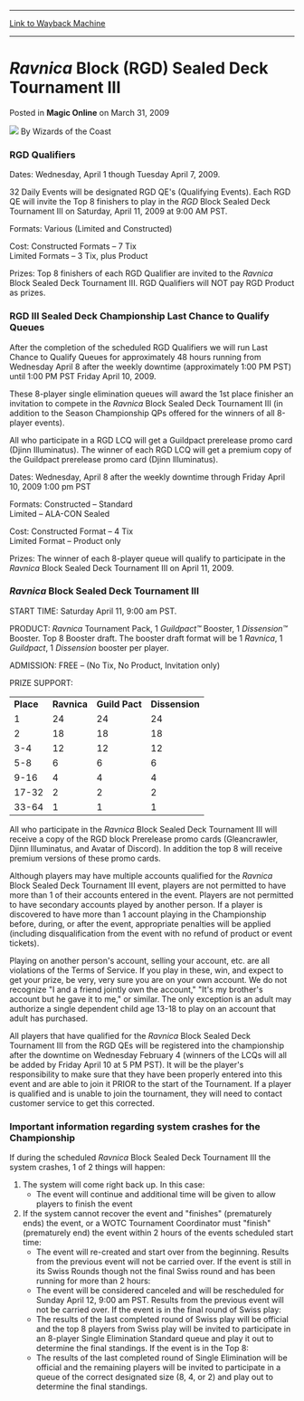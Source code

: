 
---
[Link to Wayback Machine](https://web.archive.org/web/20211025212340/https://magic.wizards.com/en/articles/archive/magic-online/ravnica-block-rgd-sealed-deck-tournament-iii-2009-03-31)

[_metadata_:author]:- "Wizards of the Coast"
[_metadata_:description]:- "RGD QualifiersDates: Wednesday, April 1 though Tuesday April 7, 2009.32 Daily Events will be designated RGD QE's (Qualifying Events). Each RGD QE will invite the Top 8 finishers to play in the RGD Block Sealed Deck Tournament III on Saturday, April 11, 2009 at 9:00 AM PST. Formats: Various (Limited and Constructed)Cost: Constructed Formats – 7 Tix Limited Formats – 3 Tix, plus"
[_metadata_:generator]:- "Drupal 7 (http://drupal.org)"
[_metadata_:node]:- "687236"
[_metadata_:publish_date]:- "2009-03-31"
[_metadata_:source]:- "div-main-content"
[_metadata_:title]:- "Ravnica Block (RGD) Sealed Deck Tournament III"
[_metadata_:wayback_capture_timestamp]:- "2021-10-25 21:23:40"
[_metadata_:wayback_raw_url]:- "https://web.archive.org/web/20211025212340id_/https://magic.wizards.com/en/articles/archive/magic-online/ravnica-block-rgd-sealed-deck-tournament-iii-2009-03-31"
[_metadata_:wayback_url]:- "https://magic.wizards.com/en/articles/archive/magic-online/ravnica-block-rgd-sealed-deck-tournament-iii-2009-03-31"
---


*Ravnica* Block (RGD) Sealed Deck Tournament III
================================================



 Posted in **Magic Online**
 on March 31, 2009 






![](https://media.magic.wizards.com/styles/auth_small/public/images/person/wizards_author.jpg)
By Wizards of the Coast











### RGD Qualifiers

Dates: Wednesday, April 1 though Tuesday April 7, 2009.

32 Daily Events will be designated RGD QE's (Qualifying Events). Each RGD QE will invite the Top 8 finishers to play in the *RGD* Block Sealed Deck Tournament III on Saturday, April 11, 2009 at 9:00 AM PST. 

Formats: Various (Limited and Constructed)

Cost: Constructed Formats – 7 Tix  
 Limited Formats – 3 Tix, plus Product

Prizes: Top 8 finishers of each RGD Qualifier are invited to the *Ravnica* Block Sealed Deck Tournament III. RGD Qualifiers will NOT pay RGD Product as prizes.

### RGD III Sealed Deck Championship Last Chance to Qualify Queues

After the completion of the scheduled RGD Qualifiers we will run Last Chance to Qualify Queues for approximately 48 hours running from Wednesday April 8 after the weekly downtime (approximately 1:00 PM PST) until 1:00 PM PST Friday April 10, 2009.

These 8-player single elimination queues will award the 1st place finisher an invitation to compete in the *Ravnica* Block Sealed Deck Tournament III (in addition to the Season Championship QPs offered for the winners of all 8-player events).

All who participate in a RGD LCQ will get a Guildpact prerelease promo card (Djinn Illuminatus). The winner of each RGD LCQ will get a premium copy of the Guildpact prerelease promo card (Djinn Illuminatus).

Dates: Wednesday, April 8 after the weekly downtime through Friday April 10, 2009 1:00 pm PST

Formats: Constructed – Standard  
 Limited – ALA-CON Sealed

Cost: Constructed Format – 4 Tix  
 Limited Format – Product only

Prizes: The winner of each 8-player queue will qualify to participate in the *Ravnica* Block Sealed Deck Tournament III on April 11, 2009.

### *Ravnica* Block Sealed Deck Tournament III

START TIME: Saturday April 11, 9:00 am PST.

PRODUCT: *Ravnica* Tournament Pack, 1 *Guildpact™* Booster, 1 *Dissension™* Booster. Top 8 Booster draft. The booster draft format will be 1 *Ravnica*, 1 *Guildpact*, 1 *Dissension* booster per player.

ADMISSION: FREE – (No Tix, No Product, Invitation only)

PRIZE SUPPORT: 



|  |  |  |  |
| --- | --- | --- | --- |
| **Place**  | **Ravnica**  | **Guild Pact**  | **Dissension**  |
| 1 | 24 | 24 | 24 |
| 2 | 18 | 18 | 18 |
| 3-4 | 12 | 12 | 12 |
| 5-8 | 6 | 6 | 6 |
| 9-16 | 4 | 4 | 4 |
| 17-32 | 2 | 2 | 2 |
| 33-64 | 1 | 1 | 1 |

  
All who participate in the *Ravnica* Block Sealed Deck Tournament III will receive a copy of the RGD block Prerelease promo cards (Gleancrawler, Djinn Illuminatus, and Avatar of Discord). In addition the top 8 will receive premium versions of these promo cards.

Although players may have multiple accounts qualified for the *Ravnica* Block Sealed Deck Tournament III event, players are not permitted to have more than 1 of their accounts entered in the event. Players are not permitted to have secondary accounts played by another person. If a player is discovered to have more than 1 account playing in the Championship before, during, or after the event, appropriate penalties will be applied (including disqualification from the event with no refund of product or event tickets).

Playing on another person's account, selling your account, etc. are all violations of the Terms of Service. If you play in these, win, and expect to get your prize, be very, very sure you are on your own account. We do not recognize "I and a friend jointly own the account," "It's my brother's account but he gave it to me," or similar. The only exception is an adult may authorize a single dependent child age 13-18 to play on an account that adult has purchased.

All players that have qualified for the *Ravnica* Block Sealed Deck Tournament III from the RGD QEs will be registered into the championship after the downtime on Wednesday February 4 (winners of the LCQs will all be added by Friday April 10 at 5 PM PST). It will be the player's responsibility to make sure that they have been properly entered into this event and are able to join it PRIOR to the start of the Tournament. If a player is qualified and is unable to join the tournament, they will need to contact customer service to get this corrected.

### Important information regarding system crashes for the Championship

If during the scheduled *Ravnica* Block Sealed Deck Tournament III the system crashes, 1 of 2 things will happen:

1. The system will come right back up. In this case:
	* The event will continue and additional time will be given to allow players to finish the event
2. If the system cannot recover the event and "finishes" (prematurely ends) the event, or a WOTC Tournament Coordinator must "finish" (prematurely end) the event within 2 hours of the events scheduled start time:
	* The event will re-created and start over from the beginning. Results from the previous event will not be carried over. If the event is still in its Swiss Rounds though not the final Swiss round and has been running for more than 2 hours:
	* The event will be considered canceled and will be rescheduled for Sunday April 12, 9:00 am PST. Results from the previous event will not be carried over. If the event is in the final round of Swiss play:
	* The results of the last completed round of Swiss play will be official and the top 8 players from Swiss play will be invited to participate in an 8-player Single Elimination Standard queue and play it out to determine the final standings. If the event is in the Top 8:
	* The results of the last completed round of Single Elimination will be official and the remaining players will be invited to participate in a queue of the correct designated size (8, 4, or 2) and play out to determine the final standings.






